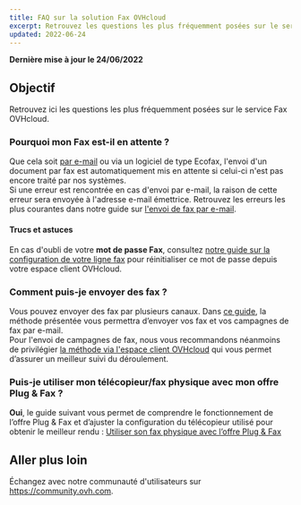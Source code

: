 ```yaml
---
title: FAQ sur la solution Fax OVHcloud
excerpt: Retrouvez les questions les plus fréquemment posées sur le service Fax OVHcloud
updated: 2022-06-24
---
```


**Dernière mise à jour le 24/06/2022** 

## Objectif

Retrouvez ici les questions les plus fréquemment posées sur le service Fax OVHcloud.

### Pourquoi mon Fax est-il en attente ? 

Que cela soit [par e-mail](/pages/web_cloud/phone_and_fax/fax/envoyer_des_fax_et_creer_des_campagnes_par_e_mail) ou via un logiciel de type Ecofax, l'envoi d'un document par fax est automatiquement mis en attente si celui-ci n'est pas encore traité par nos systèmes.<br>
Si une erreur est rencontrée en cas d'envoi par e-mail, la raison de cette erreur sera envoyée à l'adresse e-mail émettrice. Retrouvez les erreurs les plus courantes dans notre guide sur [l'envoi de fax par e-mail](/pages/web_cloud/phone_and_fax/fax/envoyer_des_fax_et_creer_des_campagnes_par_e_mail#errors).

#### Trucs et astuces

En cas d'oubli de votre **mot de passe Fax**, consultez [notre guide sur la configuration de votre ligne fax](/pages/web_cloud/phone_and_fax/fax/configuration_fax_espace_client) pour réinitialiser ce mot de passe depuis votre espace client OVHcloud.

### Comment puis-je envoyer des fax ?

Vous pouvez envoyer des fax par plusieurs canaux. Dans [ce guide](/pages/web_cloud/phone_and_fax/fax/envoyer_des_fax_et_creer_des_campagnes_par_e_mail), la méthode présentée vous permettra d’envoyer vos fax et vos campagnes de fax par e-mail.<br>
Pour l'envoi de campagnes de fax, nous vous recommandons néanmoins de privilégier [la méthode via l'espace client OVHcloud](/pages/web_cloud/phone_and_fax/fax/envoyer_une_campagne_de_fax_via_le_manager) qui vous permet d’assurer un meilleur suivi du déroulement. 

### Puis-je utiliser mon télécopieur/fax physique avec mon offre Plug & Fax ?

**Oui**, le guide suivant vous permet de comprendre le fonctionnement de l’offre Plug & Fax et d’ajuster la configuration du télécopieur utilisé pour obtenir le meilleur rendu : [Utiliser son fax physique avec l’offre Plug & Fax](/pages/web_cloud/phone_and_fax/fax/utiliser_son_fax_physique_avec_l_offre_plug_and_fax)

## Aller plus loin

Échangez avec notre communauté d'utilisateurs sur <https://community.ovh.com>.